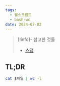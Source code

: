 ```yaml
---
tags:
  - 쉘스크립트
  - bash-wc
date: 2024-07-02
---
```

> [!info]- 참고한 것들
> - [스댕](https://unix.stackexchange.com/a/25348)

## TL;DR

```sh
cat $파일 | wc -l
```